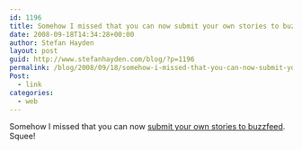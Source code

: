 ```yaml
---
id: 1196
title: Somehow I missed that you can now submit your own stories to buzzfeed
date: 2008-09-18T14:34:28+00:00
author: Stefan Hayden
layout: post
guid: http://www.stefanhayden.com/blog/?p=1196
permalink: /blog/2008/09/18/somehow-i-missed-that-you-can-now-submit-your-own-stories-to-buzzfeed/
Post:
  - link
categories:
  - web
---
```

Somehow I missed that you can now <a href="http://www.buzzfeed.com/">submit your own stories to buzzfeed</a>. Squee!